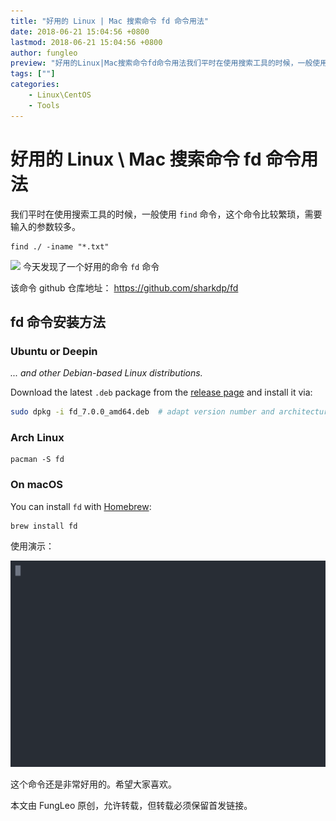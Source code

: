 ```yaml
---
title: "好用的 Linux | Mac 搜索命令 fd 命令用法"
date: 2018-06-21 15:04:56 +0800
lastmod: 2018-06-21 15:04:56 +0800
author: fungleo
preview: "好用的Linux|Mac搜索命令fd命令用法我们平时在使用搜索工具的时候，一般使用find命令，这个命令比较繁琐，需要输入的参数较多。find./-iname&amp;quot;*.txt&amp;quot;今天发现了一个好用的命令fd命令该命令github仓库地址：https://github.com/sharkdp/fdfd命令安装方法Ubuntuor..."
tags: [""]
categories:
    - Linux\CentOS
    - Tools
---
```


# 好用的 Linux \ Mac 搜索命令 fd 命令用法

我们平时在使用搜索工具的时候，一般使用 `find` 命令，这个命令比较繁琐，需要输入的参数较多。

```shell
find ./ -iname "*.txt"
```

![](https://raw.githubusercontent.com/fengcms/articles/master/image/5f/bda8c5bc740f08cedfe427a06b898a.png)
今天发现了一个好用的命令 `fd` 命令

该命令 github 仓库地址： https://github.com/sharkdp/fd

## fd 命令安装方法

### Ubuntu or Deepin
*... and other Debian-based Linux distributions.*

Download the latest `.deb` package from the [release page](https://github.com/sharkdp/fd/releases) and install it via:
``` bash
sudo dpkg -i fd_7.0.0_amd64.deb  # adapt version number and architecture
```

### Arch Linux

```shell
pacman -S fd
```

### On macOS

You can install `fd` with [Homebrew](http://braumeister.org/formula/fd):
```
brew install fd
```

使用演示：

![fd 命令用法](https://github.com/sharkdp/fd/raw/master/doc/screencast.svg?sanitize=true)

这个命令还是非常好用的。希望大家喜欢。

本文由 FungLeo 原创，允许转载，但转载必须保留首发链接。

